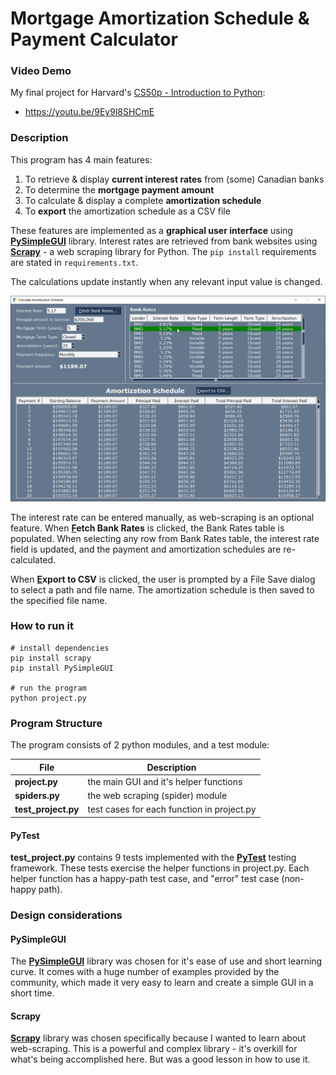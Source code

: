 # Mortgage Amortization Schedule & Payment Calculator


### Video Demo

My final project for Harvard's [CS50p - Introduction to Python](https://cs50.harvard.edu/python/2022/):

- https://youtu.be/9Ey9l8SHCmE


### Description

This program has 4 main features:

1. To retrieve & display **current interest rates** from (some) Canadian banks
2. To determine the **mortgage payment amount**
3. To calculate & display a complete **amortization schedule**
4. To **export** the amortization schedule as a CSV file


These features are implemented as a **graphical user interface** using [**PySimpleGUI**](https://www.pysimplegui.org/) library. Interest rates are retrieved from bank websites using [**Scrapy**](https://scrapy.org/) - a web scraping library for Python.  The `pip install` requirements are stated in `requirements.txt`.

The calculations update instantly when any relevant input value is changed.

![Main screen](screen1.png)

The interest rate can be entered manually, as web-scraping is an optional feature. When **<u>F</u>etch Bank Rates** is clicked, the Bank Rates table is populated. When selecting any row from Bank Rates table, the interest rate field is updated, and the payment and amortization schedules are re-calculated.

When **<u>E</u>xport to CSV** is clicked, the user is prompted by a File Save dialog to select a path and file name. The amortization schedule is then saved to the specified file name.


### How to run it

    # install dependencies
    pip install scrapy
    pip install PySimpleGUI

    # run the program
    python project.py


### Program Structure

The program consists of 2 python modules, and a test module:

| File                | Description |
| ------------------- | ----------- |
| **project.py**      | the main GUI and it's helper functions |
| **spiders.py**      | the web scraping (spider) module |
| **test_project.py** | test cases for each function in project.py |


#### PyTest

**test_project.py** contains 9 tests implemented with the [**PyTest**](https://docs.pytest.org/) testing framework. These tests exercise the helper functions in project.py. Each helper function has a happy-path test case, and "error" test case (non-happy path).


### Design considerations

#### PySimpleGUI

The [**PySimpleGUI**](https://www.pysimplegui.org/) library was chosen for it's ease of use and short learning curve. It comes with a huge number of examples provided by the community, which made it very easy to learn and create a simple GUI in a short time.


#### Scrapy

[**Scrapy**](https://scrapy.org/) library was chosen specifically because I wanted to learn about web-scraping. This is a powerful and complex library - it's overkill for what's being accomplished here.  But was a good lesson in how to use it.
